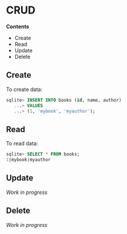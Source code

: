 # CRUD

**Contents**

* Create
* Read
* Update
* Delete

## Create

To create data:

```sql
sqlite> INSERT INTO books (id, name, author)
   ...> VALUES
   ...> (1, 'mybook', 'myauthor');
```

## Read

To read data:

```sql
sqlite> SELECT * FROM books;
1|mybook|myauthor
```

## Update

_Work in progress_

## Delete

_Work in progress_
